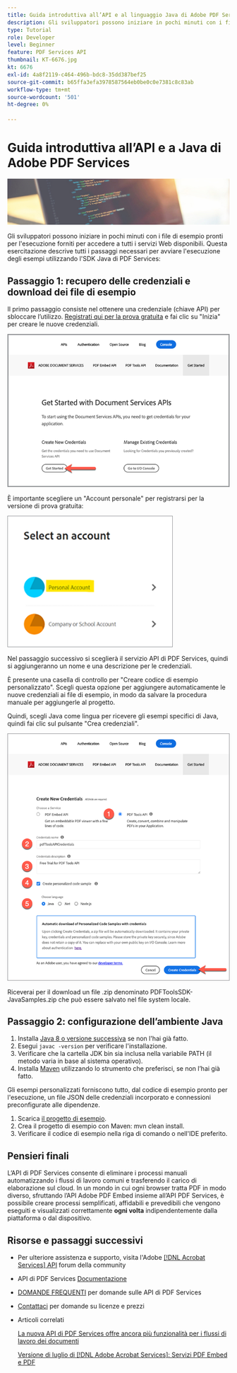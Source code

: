 ```yaml
---
title: Guida introduttiva all’API e al linguaggio Java di Adobe PDF Services
description: Gli sviluppatori possono iniziare in pochi minuti con i file di esempio pronti per l'esecuzione forniti per accedere a tutti i servizi Web disponibili
type: Tutorial
role: Developer
level: Beginner
feature: PDF Services API
thumbnail: KT-6676.jpg
kt: 6676
exl-id: 4a8f2119-c464-496b-bdc8-35dd387bef25
source-git-commit: b65ffa3efa3978587564eb0be0c0e7381c8c83ab
workflow-type: tm+mt
source-wordcount: '501'
ht-degree: 0%

---
```


# Guida introduttiva all’API e a Java di Adobe PDF Services

![Crea immagine PDF Hero](assets/GettingStartedJava_hero.jpg)

Gli sviluppatori possono iniziare in pochi minuti con i file di esempio pronti per l&#39;esecuzione forniti per accedere a tutti i servizi Web disponibili. Questa esercitazione descrive tutti i passaggi necessari per avviare l&#39;esecuzione degli esempi utilizzando l&#39;SDK Java di PDF Services:

## Passaggio 1: recupero delle credenziali e download dei file di esempio

Il primo passaggio consiste nel ottenere una credenziale (chiave API) per sbloccare l’utilizzo. [Registrati qui per la prova gratuita](https://www.adobe.io/apis/documentcloud/dcsdk/gettingstarted.html) e fai clic su &quot;Inizia&quot; per creare le nuove credenziali.

![Passaggio 1](assets/GettingStartedJava_step1.png)

È importante scegliere un &quot;Account personale&quot; per registrarsi per la versione di prova gratuita:

![Personale](assets/GettingStartedJava_personal.png)

Nel passaggio successivo si sceglierà il servizio API di PDF Services, quindi si aggiungeranno un nome e una descrizione per le credenziali.

È presente una casella di controllo per &quot;Creare codice di esempio personalizzato&quot;. Scegli questa opzione per aggiungere automaticamente le nuove credenziali ai file di esempio, in modo da salvare la procedura manuale per aggiungerle al progetto.

Quindi, scegli Java come lingua per ricevere gli esempi specifici di Java, quindi fai clic sul pulsante &quot;Crea credenziali&quot;.

![Credenziali](assets/GettingStartedJava_credentials.png)

Riceverai per il download un file .zip denominato PDFToolsSDK-JavaSamples.zip che può essere salvato nel file system locale.

## Passaggio 2: configurazione dell’ambiente Java

1. Installa [Java 8 o versione successiva](https://www.oracle.com/java/technologies/javase-downloads.html) se non l&#39;hai già fatto.
1. Esegui `javac -version` per verificare l&#39;installazione.
1. Verificare che la cartella JDK bin sia inclusa nella variabile PATH (il metodo varia in base al sistema operativo).
1. Installa [Maven](https://maven.apache.org/install.html) utilizzando lo strumento che preferisci, se non l’hai già fatto.

Gli esempi personalizzati forniscono tutto, dal codice di esempio pronto per l&#39;esecuzione, un file JSON delle credenziali incorporato e connessioni preconfigurate alle dipendenze.

1. Scarica [il progetto di esempio](https://github.com/adobe/pdftools-java-sdk-samples).
1. Crea il progetto di esempio con Maven: mvn clean install.
1. Verificare il codice di esempio nella riga di comando o nell&#39;IDE preferito.

## Pensieri finali

L’API di PDF Services consente di eliminare i processi manuali automatizzando i flussi di lavoro comuni e trasferendo il carico di elaborazione sul cloud. In un mondo in cui ogni browser tratta PDF in modo diverso, sfruttando l’API Adobe PDF Embed insieme all’API PDF Services, è possibile creare processi semplificati, affidabili e prevedibili che vengono eseguiti e visualizzati correttamente **ogni volta** indipendentemente dalla piattaforma o dal dispositivo.

## Risorse e passaggi successivi

* Per ulteriore assistenza e supporto, visita l&#39;Adobe [[!DNL Acrobat Services] API](https://community.adobe.com/t5/document-cloud-sdk/bd-p/Document-Cloud-SDK?page=1&amp;sort=latest_replies&amp;filter=all) forum della community

* API di PDF Services [Documentazione](https://www.adobe.com/go/pdftoolsapi_doc)

* [DOMANDE FREQUENTI](https://community.adobe.com/t5/document-cloud-sdk/faq-for-document-services-pdf-tools-api/m-p/10726197) per domande sulle API di PDF Services

* [Contattaci](https://www.adobe.com/go/pdftoolsapi_requestform) per domande su licenze e prezzi

* Articoli correlati

  [La nuova API di PDF Services offre ancora più funzionalità per i flussi di lavoro dei documenti](https://community.adobe.com/t5/document-services-apis/new-pdf-tools-api-brings-more-capabilities-for-document-services/m-p/11294170)

  [Versione di luglio di [!DNL Adobe Acrobat Services]: Servizi PDF Embed e PDF](https://medium.com/adobetech/july-release-of-adobe-document-services-pdf-embed-and-pdf-tools-17211bf7776d)
